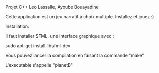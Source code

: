 Projet C++ 
Leo Lassalle, Ayoube Bouayadine

Cette application est un jeu narratif à choix multiple. Installez et jouez :)

Installation:

Il faut installer SFML, une interface graphique avec :

sudo apt-get install libsfml-dev


Vous pouvez lancer la compilation en faisant la commande "make"

L'executable s'appelle "planetB"
